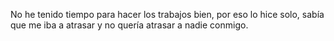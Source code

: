 No he tenido tiempo para hacer los trabajos bien, por eso lo hice solo, sabía que me iba a atrasar y no quería atrasar a nadie conmigo.

 
 
